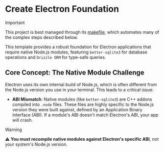 # Create Electron Foundation

> [!IMPORTANT]
> This project is best managed through its [makefile](./makefile), which automates many of the complex steps described below.

This template provides a robust foundation for Electron applications that require native Node.js modules, featuring `better-sqlite3` for database operations and `Drizzle ORM` for type-safe queries.

## Core Concept: The Native Module Challenge

Electron uses its own internal build of Node.js, which is often different from the Node.js version you use in your terminal. This leads to a critical issue:

- **ABI Mismatch**: Native modules (like `better-sqlite3`) are C++ addons compiled into `.node` files. These files are highly specific to the Node.js version they were built against, defined by an Application Binary Interface (ABI). If a module's ABI doesn't match Electron's ABI, your app will crash.

> [!WARNING]
>
> ⚠️ **You must recompile native modules against Electron's specific ABI**, not your system's Node.js version.


